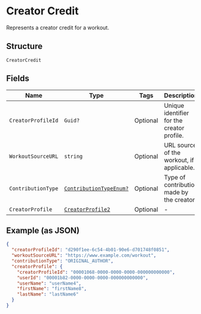 
# Creator Credit

Represents a creator credit for a workout.

## Structure

`CreatorCredit`

## Fields

| Name | Type | Tags | Description |
|  --- | --- | --- | --- |
| `CreatorProfileId` | `Guid?` | Optional | Unique identifier for the creator profile. |
| `WorkoutSourceURL` | `string` | Optional | URL source of the workout, if applicable. |
| `ContributionType` | [`ContributionTypeEnum?`](../../doc/models/contribution-type-enum.md) | Optional | Type of contribution made by the creator. |
| `CreatorProfile` | [`CreatorProfile2`](../../doc/models/creator-profile-2.md) | Optional | - |

## Example (as JSON)

```json
{
  "creatorProfileId": "d290f1ee-6c54-4b01-90e6-d701748f0851",
  "workoutSourceURL": "https://www.example.com/workout",
  "contributionType": "ORIGINAL_AUTHOR",
  "creatorProfile": {
    "creatorProfileId": "00001068-0000-0000-0000-000000000000",
    "userId": "00001b82-0000-0000-0000-000000000000",
    "userName": "userName4",
    "firstName": "firstName8",
    "lastName": "lastName6"
  }
}
```

